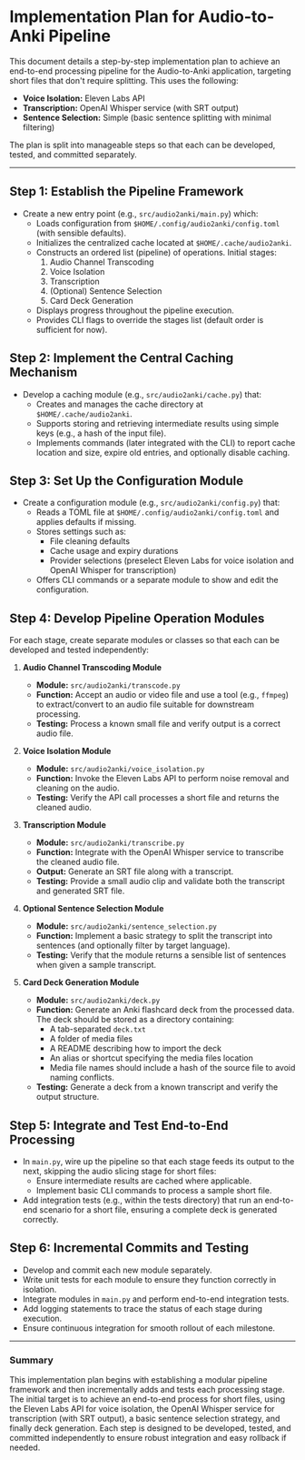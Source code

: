 # Implementation Plan for Audio-to-Anki Pipeline

This document details a step-by-step implementation plan to achieve an end-to-end processing pipeline for the Audio-to-Anki application, targeting short files that don't require splitting. This uses the following:

- **Voice Isolation:** Eleven Labs API
- **Transcription:** OpenAI Whisper service (with SRT output)
- **Sentence Selection:** Simple (basic sentence splitting with minimal filtering)

The plan is split into manageable steps so that each can be developed, tested, and committed separately.
 
---

## Step 1: Establish the Pipeline Framework

- Create a new entry point (e.g., `src/audio2anki/main.py`) which:
  - Loads configuration from `$HOME/.config/audio2anki/config.toml` (with sensible defaults).
  - Initializes the centralized cache located at `$HOME/.cache/audio2anki`.
  - Constructs an ordered list (pipeline) of operations. Initial stages:
    1. Audio Channel Transcoding
    2. Voice Isolation
    3. Transcription
    4. (Optional) Sentence Selection
    5. Card Deck Generation
  - Displays progress throughout the pipeline execution.
  - Provides CLI flags to override the stages list (default order is sufficient for now).

## Step 2: Implement the Central Caching Mechanism

- Develop a caching module (e.g., `src/audio2anki/cache.py`) that:
  - Creates and manages the cache directory at `$HOME/.cache/audio2anki`.
  - Supports storing and retrieving intermediate results using simple keys (e.g., a hash of the input file).
  - Implements commands (later integrated with the CLI) to report cache location and size, expire old entries, and optionally disable caching.

## Step 3: Set Up the Configuration Module

- Create a configuration module (e.g., `src/audio2anki/config.py`) that:
  - Reads a TOML file at `$HOME/.config/audio2anki/config.toml` and applies defaults if missing.
  - Stores settings such as:
    - File cleaning defaults
    - Cache usage and expiry durations
    - Provider selections (preselect Eleven Labs for voice isolation and OpenAI Whisper for transcription)
  - Offers CLI commands or a separate module to show and edit the configuration.

## Step 4: Develop Pipeline Operation Modules

For each stage, create separate modules or classes so that each can be developed and tested independently:

1. **Audio Channel Transcoding Module**
   - **Module:** `src/audio2anki/transcode.py`
   - **Function:** Accept an audio or video file and use a tool (e.g., `ffmpeg`) to extract/convert to an audio file suitable for downstream processing.
   - **Testing:** Process a known small file and verify output is a correct audio file.

2. **Voice Isolation Module**
   - **Module:** `src/audio2anki/voice_isolation.py`
   - **Function:** Invoke the Eleven Labs API to perform noise removal and cleaning on the audio.
   - **Testing:** Verify the API call processes a short file and returns the cleaned audio.

3. **Transcription Module**
   - **Module:** `src/audio2anki/transcribe.py`
   - **Function:** Integrate with the OpenAI Whisper service to transcribe the cleaned audio file.
   - **Output:** Generate an SRT file along with a transcript.
   - **Testing:** Provide a small audio clip and validate both the transcript and generated SRT file.

4. **Optional Sentence Selection Module**
   - **Module:** `src/audio2anki/sentence_selection.py`
   - **Function:** Implement a basic strategy to split the transcript into sentences (and optionally filter by target language).
   - **Testing:** Verify that the module returns a sensible list of sentences when given a sample transcript.

5. **Card Deck Generation Module**
   - **Module:** `src/audio2anki/deck.py`
   - **Function:** Generate an Anki flashcard deck from the processed data. The deck should be stored as a directory containing:
     - A tab-separated `deck.txt`
     - A folder of media files
     - A README describing how to import the deck
     - An alias or shortcut specifying the media files location
     - Media file names should include a hash of the source file to avoid naming conflicts.
   - **Testing:** Generate a deck from a known transcript and verify the output structure.

## Step 5: Integrate and Test End-to-End Processing

- In `main.py`, wire up the pipeline so that each stage feeds its output to the next, skipping the audio slicing stage for short files:
  - Ensure intermediate results are cached where applicable.
  - Implement basic CLI commands to process a sample short file.
- Add integration tests (e.g., within the tests directory) that run an end-to-end scenario for a short file, ensuring a complete deck is generated correctly.

## Step 6: Incremental Commits and Testing

- Develop and commit each new module separately.
- Write unit tests for each module to ensure they function correctly in isolation.
- Integrate modules in `main.py` and perform end-to-end integration tests.
- Add logging statements to trace the status of each stage during execution.
- Ensure continuous integration for smooth rollout of each milestone.

---

### Summary

This implementation plan begins with establishing a modular pipeline framework and then incrementally adds and tests each processing stage. The initial target is to achieve an end-to-end process for short files, using the Eleven Labs API for voice isolation, the OpenAI Whisper service for transcription (with SRT output), a basic sentence selection strategy, and finally deck generation. Each step is designed to be developed, tested, and committed independently to ensure robust integration and easy rollback if needed.

